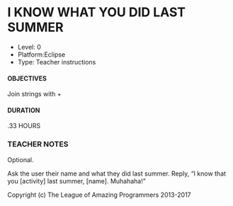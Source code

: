 # I KNOW WHAT YOU DID LAST SUMMER
* Level: 0
* Platform:Eclipse
* Type: Teacher instructions

#### OBJECTIVES
 Join strings with +

#### DURATION
.33 HOURS

### TEACHER NOTES

Optional.

Ask the user their name and what they did last summer. 
Reply, “I know that you [activity] last summer, [name]. Muhahaha!”


Copyright (c) The League of Amazing Programmers 2013-2017
